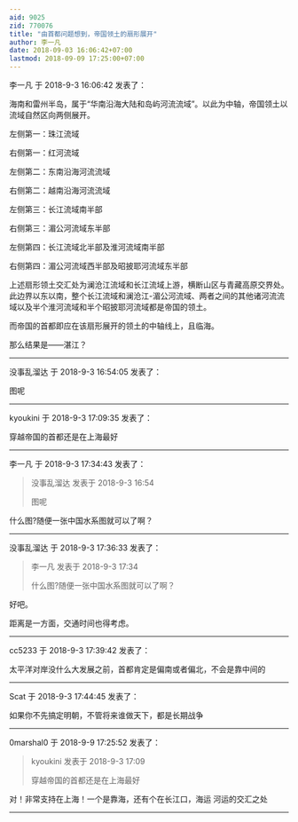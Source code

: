 ```yaml
---
aid: 9025
zid: 770076
title: "由首都问题想到，帝国领土的扇形展开"
author: 李一凡
date: 2018-09-03 16:06:42+07:00
lastmod: 2018-09-09 17:25:00+07:00
---
```


李一凡 于 2018-9-3 16:06:42 发表了：

海南和雷州半岛，属于“华南沿海大陆和岛屿河流流域”。以此为中轴，帝国领土以流域自然区向两侧展开。

左侧第一：珠江流域

右侧第一：红河流域

左侧第二：东南沿海河流流域

右侧第二：越南沿海河流流域

左侧第三：长江流域南半部

右侧第三：湄公河流域东半部

左侧第四：长江流域北半部及淮河流域南半部

右侧第四：湄公河流域西半部及昭披耶河流域东半部

上述扇形领土交汇处为澜沧江流域和长江流域上游，横断山区与青藏高原交界处。此边界以东以南，整个长江流域和澜沧江-湄公河流域、两者之间的其他诸河流流域以及半个淮河流域和半个昭披耶河流域都是帝国的领土。

而帝国的首都即应在该扇形展开的领土的中轴线上，且临海。

那么结果是——湛江？

---

没事乱溜达 于 2018-9-3 16:54:05 发表了：

图呢

---

kyoukini 于 2018-9-3 17:09:35 发表了：

穿越帝国的首都还是在上海最好

---

李一凡 于 2018-9-3 17:34:43 发表了：

> 没事乱溜达 发表于 2018-9-3 16:54
>
> 图呢

什么图?随便一张中国水系图就可以了啊？

---

没事乱溜达 于 2018-9-3 17:36:33 发表了：

> 李一凡 发表于 2018-9-3 17:34
>
> 什么图?随便一张中国水系图就可以了啊？

好吧。

距离是一方面，交通时间也得考虑。

---

cc5233 于 2018-9-3 17:39:42 发表了：

太平洋对岸没什么大发展之前，首都肯定是偏南或者偏北，不会是靠中间的

---

Scat 于 2018-9-3 17:44:45 发表了：

如果你不先搞定明朝，不管将来谁做天下，都是长期战争

---

0marshal0 于 2018-9-9 17:25:52 发表了：

> kyoukini 发表于 2018-9-3 17:09
>
> 穿越帝国的首都还是在上海最好

对！非常支持在上海！一个是靠海，还有个在长江口，海运 河运的交汇之处

---
